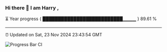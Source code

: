 ### Hi there 👋 I am Harry , 

⏳ Year progress { ██████████████████████████▁▁▁▁ } 89.61 %

---

⏰ Updated on Sat, 23 Nov 2024 23:43:54 GMT

![Progress Bar CI](https://github.com/duykhang68/duykhang68/workflows/Progress%20Bar%20CI/badge.svg)
